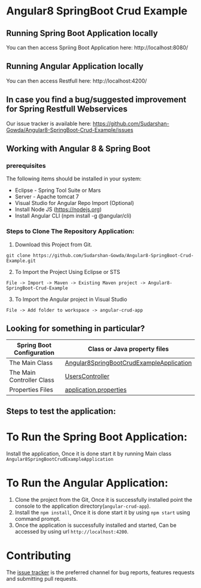 # Angular8 SpringBoot Crud Example

## Running Spring Boot Application locally

You can then access Spriing Boot Application here: http://localhost:8080/

## Running Angular Application locally

You can then access Restfull here: http://localhost:4200/


## In case you find a bug/suggested improvement for Spring Restfull Webservices
Our issue tracker is available here: https://github.com/Sudarshan-Gowda/Angular8-SpringBoot-Crud-Example/issues


## Working with Angular 8 & Spring Boot

### prerequisites
The following items should be installed in your system:
* Eclipse - Spring Tool Suite or Mars
* Server - Apache tomcat 7
* Visual Studio for Angular Repo Import (Optional)
* Install Node JS (https://nodejs.org)
* Install Angular CLI (npm install -g @angular/cli)
 
 
### Steps to Clone The Repository Application:

1) Download this Project from Git.
```
git clone https://github.com/Sudarshan-Gowda/Angular8-SpringBoot-Crud-Example.git
```
2) To Import the Project Using Eclipse or STS
```
File -> Import -> Maven -> Existing Maven project -> Angular8-SpringBoot-Crud-Example
```
3) To Import the Angular project in Visual Studio
```
File -> Add folder to workspace -> angular-crud-app
```


## Looking for something in particular?

|Spring Boot Configuration | Class or Java property files  |
|--------------------------|---|
|The Main Class | [Angular8SpringBootCrudExampleApplication](https://github.com/Sudarshan-Gowda/Angular8-SpringBoot-Crud-Example/blob/master/Angular8-SpringBoot-Crud-Example/src/main/java/com/star/sud/crud/Angular8SpringBootCrudExampleApplication.java) |
|The Main Controller Class | [UsersController](https://github.com/Sudarshan-Gowda/Angular8-SpringBoot-Crud-Example/blob/master/Angular8-SpringBoot-Crud-Example/src/main/java/com/star/sud/crud/controller/UsersController.java) |
|Properties Files | [application.properties](https://github.com/Sudarshan-Gowda/Angular8-SpringBoot-Crud-Example/blob/master/Angular8-SpringBoot-Crud-Example/src/main/resources/application.properties) |


## Steps to test the application:

# To Run the Spring Boot Application:
Install the application, Once it is done start it by running Main class `Angular8SpringBootCrudExampleApplication`

# To Run the Angular Application:
1) Clone the project from the Git, Once it is successfully installed point the console to the application directory(`angular-crud-app`).
2) Install the `npm install`, Once it is done start it by using `npm start` using command prompt.
3) Once the application is successfully installed and started, Can be accessed by using url `http://localhost:4200`. 
	
# Contributing

The [issue tracker](https://github.com/Sudarshan-Gowda/Angular8-SpringBoot-Crud-Example/issues) is the preferred channel for bug reports, features requests and submitting pull requests.

